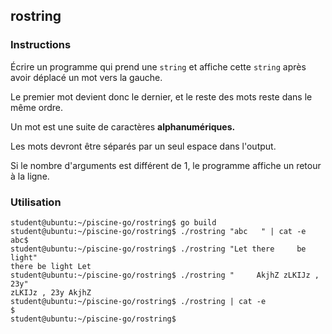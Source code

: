 ## rostring

### Instructions

Écrire un programme qui prend une `string` et affiche cette `string` après avoir déplacé un mot vers la gauche.

Le premier mot devient donc le dernier, et le reste des mots reste dans le même ordre.

Un mot est une suite de caractères **alphanumériques.**

Les mots devront être séparés par un seul espace dans l'output.

Si le nombre d'arguments est différent de 1, le programme affiche un retour à la ligne.

### Utilisation

```console
student@ubuntu:~/piscine-go/rostring$ go build
student@ubuntu:~/piscine-go/rostring$ ./rostring "abc   " | cat -e
abc$
student@ubuntu:~/piscine-go/rostring$ ./rostring "Let there     be light"
there be light Let
student@ubuntu:~/piscine-go/rostring$ ./rostring "     AkjhZ zLKIJz , 23y"
zLKIJz , 23y AkjhZ
student@ubuntu:~/piscine-go/rostring$ ./rostring | cat -e
$
student@ubuntu:~/piscine-go/rostring$
```

